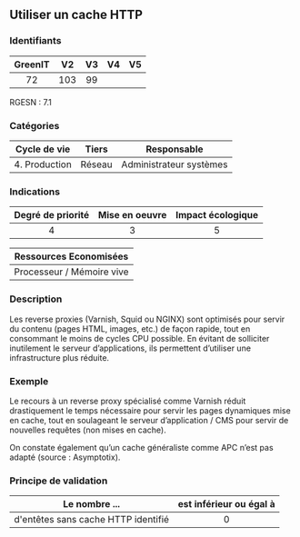 ## Utiliser un cache HTTP

### Identifiants

| GreenIT | V2  | V3  | V4  | V5  |
| :-----: | :-: | :-: | :-: | :-: |
|   72    | 103 | 99  |     |     |

RGESN : 7.1

### Catégories

| Cycle de vie  | Tiers  |       Responsable       |
| :-----------: | :----: | :---------------------: |
| 4. Production | Réseau | Administrateur systèmes |

### Indications

| Degré de priorité | Mise en oeuvre | Impact écologique |
| :---------------: | :------------: | :---------------: |
|         4         |       3        |         5         |

|  Ressources Economisées   |
| :-----------------------: |
| Processeur / Mémoire vive |

### Description

Les reverse proxies (Varnish, Squid ou NGINX) sont optimisés pour servir du contenu (pages HTML, images, etc.) de façon rapide, tout en consommant le moins de cycles CPU possible. En évitant de solliciter inutilement le serveur d’applications, ils permettent d’utiliser une infrastructure plus réduite.

### Exemple

Le recours à un reverse proxy spécialisé comme Varnish réduit drastiquement le temps nécessaire pour servir les pages dynamiques mise en cache, tout en soulageant le serveur d’application / CMS pour servir de nouvelles requêtes (non mises en cache).

On constate également qu’un cache généraliste comme APC n’est pas adapté (source : Asymptotix).

### Principe de validation

| Le nombre ...                       | est inférieur ou égal à |
| ----------------------------------- | :---------------------: |
| d'entêtes sans cache HTTP identifié |            0            |
